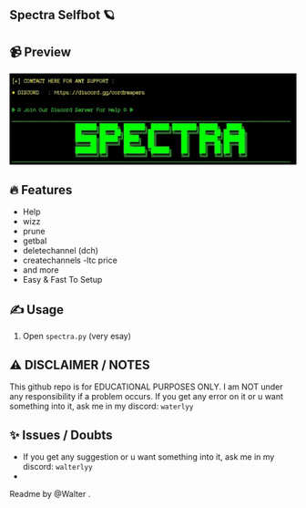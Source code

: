 ## Spectra Selfbot 🪐

## 📹 Preview

![Screenshot](Screenshot/s1.png)

## 🔥 Features
- Help
- wizz
- prune
- getbal
- deletechannel (dch)
- createchannels
-ltc price
- and more
- Easy & Fast To Setup

## ✍️ Usage
1. Open `spectra.py` (very esay)

## ⚠️ DISCLAIMER / NOTES
This github repo is for EDUCATIONAL PURPOSES ONLY. I am NOT under any responsibility if a problem occurs.
If you get any error on it or u want something into it, ask me in my discord: `waterlyy`

## ✨ Issues / Doubts

- If you get any suggestion or u want something into it, ask me in my discord: `walterlyy`
- 
Readme by @Walter .
